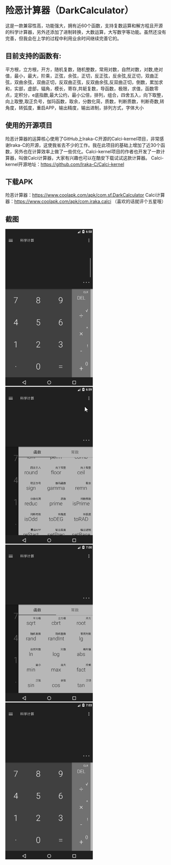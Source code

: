 ﻿# 险恶计算器（DarkCalculator）
这是一款兼容性高，功能强大，拥有近60个函数，支持复数运算和解方程且开源的科学计算器，另外还添加了进制转换，大数运算，大写数字等功能。虽然还没有完善，但我会在上学的过程中利用业余时间继续完善它的。

## 目前支持的函数有:

平方根，立方根，开方，随机复数，随机整数，常用对数，自然对数，对数,绝对值，最小，最大，阶乘，正弦，余弦，正切，反正弦，反余弦,反正切，双曲正弦，双曲余弦，双曲正切，反双曲正弦，反双曲余弦,反双曲正切，倒数，累加求和，实部，虚部，辐角，模长，寄存,共轭复数，导函数，极限，求值，函数零点，定积分，e底指数,最大公约，最小公倍，排列，组合，四舍五入，向下取整，向上取整,取正负号，伽玛函数，取余，分数化简，质数，判断质数，判断奇数,转角度，转弧度，重启APP，输出精度，输出进制，排列方式，字体大小

## 使用的开源项目

险恶计算器的运算核心使用了GitHub上Iraka-C开源的Calci-kernel项目，非常感谢Iraka-C的开源，这使我省去不少的工作。我在此项目的基础上增加了近30个函数，另外也在计算效率上做了一些优化。Calci-kernel项目的作者也开发了一款计算器，叫做Calci计算器，大家有兴趣也可以在酷安下载试试这款计算器。
Calci-kernel开源地址：https://github.com/Iraka-C/Calci-kernel

## 下载APK
险恶计算器：https://www.coolapk.com/apk/com.sf.DarkCalculator
Calci计算器：https://www.coolapk.com/apk/com.iraka.calci
（喜欢的话就评个五星哦）

## 截图
![](/GIF/GIF1.gif)
![](/GIF/GIF2.gif)
![](/GIF/GIF3.gif)
![](/GIF/GIF4.gif)
